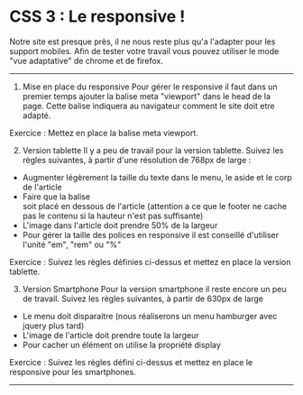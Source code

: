# CSS 3 : Le responsive !
Notre site est presque près, il ne nous reste plus qu'a l'adapter pour les support mobiles. Afin de tester votre travail vous pouvez utiliser le mode "vue adaptative" de chrome et de firefox.

---
1. Mise en place du responsive
Pour gérer le responsive il faut dans un premier temps ajouter la balise meta "viewport" dans le head de la page. Cette balise indiquera au navigateur comment le site doit etre adapté.

Exercice : Mettez en place la balise meta viewport.

2. Version tablette
Il y a peu de travail pour la version tablette. Suivez les règles suivantes, à partir d'une résolution de 768px de large :

* Augmenter légèrement la taille du texte dans le menu, le aside et le corp de l'article
* Faire que la balise <aside> soit placé en dessous de l'article (attention a ce que le footer ne cache pas le contenu si la hauteur n'est pas suffisante)
* L'image dans l'article doit prendre 50% de la largeur
* Pour gérer la taille des polices en responsive il est conseillé d'utiliser l'unité "em", "rem" ou "%"

Exercice : Suivez les règles définies ci-dessus et mettez en place la version tablette.

3. Version Smartphone
Pour la version smartphone il reste encore un peu de travail. Suivez les règles suivantes, à partir de 630px de large

* Le menu doit disparaitre (nous réaliserons un menu hamburger avec jquery plus tard)
* L'image de l'article doit prendre toute la largeur
* Pour cacher un élément on utilise la propriété display

Exercice : Suivez les règles défini ci-dessus et mettez en place le responsive pour les smartphones.

---